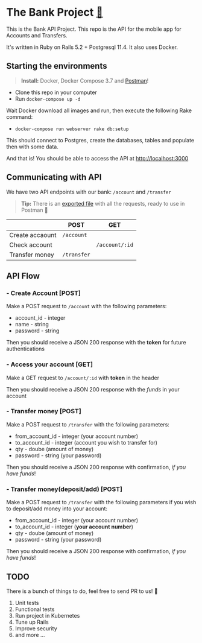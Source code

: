 # The Bank Project [🏦](https://gitlab.com/diogotozzi/bank/blob/master/Code_Challenge_-_Backend_-_Bank_Accounting__1_.pdf)

This is the Bank API Project. This repo is the API for the mobile app for Accounts and Transfers.

It's written in Ruby on Rails 5.2 + Postgresql 11.4. It also uses Docker.

## Starting the environments

> **Install:** Docker, Docker Compose 3.7 and [Postman](https://www.getpostman.com/downloads/)!

- Clone this repo in your computer
- Run `docker-compose up -d`

Wait Docker download all images and run, then execute the following Rake command:

- `docker-compose run webserver rake db:setup`

This should connect to Postgres, create the databases, tables and populate then with some data.

And that is! You should be able to access the API at [http://localhost:3000](http://localhost:3000)

## Communicating with API

We have two API endpoints with our bank: `/account` and `/transfer`

> **Tip:** There is an [exported file](https://gitlab.com/diogotozzi/bank/blob/master/bank.postman_collection.json) with all the requests, ready to use in Postman 🙂

|                |POST                           |GET                          |
|----------------|-------------------------------|-----------------------------|
|Create accaount |`/account`               |                             |
|Check account   |                 |`/account/:id`               |
|Transfer money  |`/transfer`   |                             |

## API Flow

###  - Create Account [POST]
Make a POST request to `/account` with the following parameters:

- account_id - integer
- name - string
- password - string

Then you should receive a JSON 200 response with the **token** for future authentications

### - Access your account [GET]
Make a GET request to `/account/:id` with **token** in the header

Then you should receive a JSON 200 response with the *funds* in your account

### - Transfer money [POST]
Make a POST request to `/transfer` with the following parameters:

- from_account_id - integer (your account number)
- to_account_id - integer (account you wish to transfer for)
- qty - doube (amount of money)
- password - string (your password)

Then you should receive a JSON 200 response with confirmation, *if you have funds*!

### - Transfer money(deposit/add) [POST]
Make a POST request to `/transfer` with the following parameters if you wish to deposit/add money into your account:

- from_account_id - integer (your account number)
- to_account_id - integer (**your account number**)
- qty - doube (amount of money)
- password - string (your password)

Then you should receive a JSON 200 response with confirmation, *if you have funds*!

## TODO

There is a bunch of things to do, feel free to send PR to us! 🙈

1. Unit tests
2. Functional tests
3. Run project in Kubernetes
4. Tune up Rails
5. Improve security
6. and more ...
